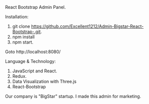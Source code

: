 React Bootstrap Admin Panel.

Installation:
1. git clone https://github.com/Excellent1212/Admin-Bigstar-React-Bootstrap-.git.
2. npm install
3. npm start.

Goto http://localhost:8080/

Language & Technology:
1. JavaScript and React.
2. Redux.
3. Data Visualization with Three.js
4. React-Bootstrap

Our company is "BigStar" startup.
I made this admin for marketing.
